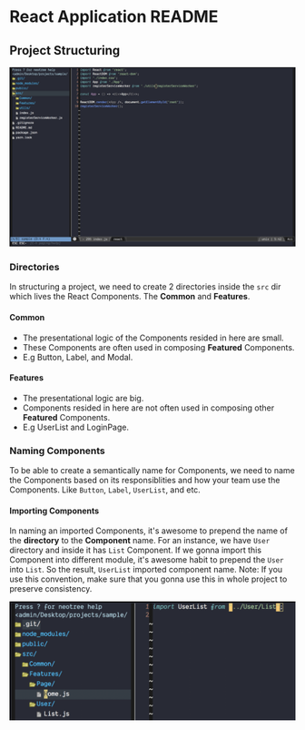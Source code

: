 # React Application README

## Project Structuring
![alt text](https://github.com/denniscual/react-app-readme/blob/master/project-structure.png "Logo Title Text 1")

### Directories

In structuring a project, we need to create 2 directories inside the `src` dir which lives the React Components. 
The **Common** and **Features**.

#### Common
- The presentational logic of the Components resided in here are small. 
- These Components are often used in composing **Featured** Components.
- E.g Button, Label, and Modal.

#### Features
- The presentational logic are big.
- Components resided in here are not often used in composing other **Featured** Components.
- E.g UserList and LoginPage.

### Naming Components
To be able to create a semantically name for Components, we need to name the Components based on its responsiblities
and how your team use the Components. Like `Button`, `Label`, `UserList`, and etc. 

#### Importing Components
In naming an imported Components, it's awesome to prepend the name of the **directory** to the **Component** name. For 
an instance, we have `User` directory and inside it has `List` Component. If we gonna import this Component
into different module, it's awesome habit to prepend the `User` into `List`. So the result, `UserList` imported component
name. Note: If you use this convention, make sure that you gonna use this in whole project to preserve consistency.  

![alt text](https://github.com/denniscual/react-app-readme/blob/master/imported-component.png "Logo Title Text 1")

